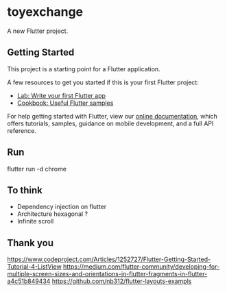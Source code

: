 # toyexchange

A new Flutter project.

## Getting Started

This project is a starting point for a Flutter application.

A few resources to get you started if this is your first Flutter project:

- [Lab: Write your first Flutter app](https://flutter.dev/docs/get-started/codelab)
- [Cookbook: Useful Flutter samples](https://flutter.dev/docs/cookbook)

For help getting started with Flutter, view our
[online documentation](https://flutter.dev/docs), which offers tutorials,
samples, guidance on mobile development, and a full API reference.

## Run

flutter run -d chrome

## To think

- Dependency injection on flutter
- Architecture hexagonal ?
- Infinite scroll

## Thank you
https://www.codeproject.com/Articles/1252727/Flutter-Getting-Started-Tutorial-4-ListView
https://medium.com/flutter-community/developing-for-multiple-screen-sizes-and-orientations-in-flutter-fragments-in-flutter-a4c51b849434
https://github.com/nb312/flutter-layouts-exampls